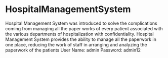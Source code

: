 # HospitalManagementSystem
Hospital Management System was introduced to solve the complications coming from managing all the paper works of every patient associated with the various departments of hospitalization with confidentiality. Hospital Management System provides the ability to manage all the paperwork in one place, reducing the work of staff in arranging and analyzing the paperwork of the patients
User Name: admin
Password: admin12
